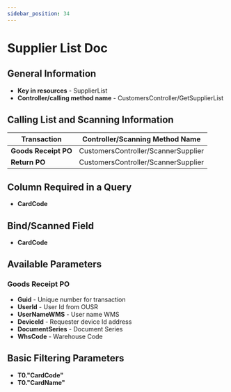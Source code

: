 ```yaml
---
sidebar_position: 34
---
```


# Supplier List Doc

## General Information

- **Key in resources** - SupplierList
- **Controller/calling method name** - CustomersController/GetSupplierList

## Calling List and Scanning Information

| Transaction | Controller/Scanning Method Name |
| --- | --- |
| **Goods Receipt PO** | CustomersController/ScannerSupplier |
| **Return PO** | CustomersController/ScannerSupplier|

## Column Required in a Query

- **CardCode**

## Bind/Scanned Field

- **CardCode**

## Available Parameters

### Goods Receipt PO

- **Guid** - Unique number for transaction
- **UserId** - User Id from OUSR
- **UserNameWMS** - User name WMS
- **DeviceId** - Requester device Id address
- **DocumentSeries** - Document Series
- **WhsCode** - Warehouse Code

## Basic Filtering Parameters

- **T0."CardCode"**
- **T0."CardName"**
